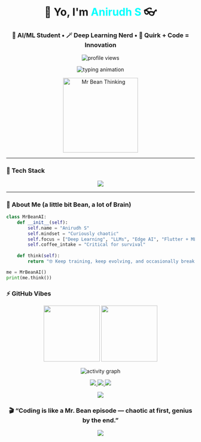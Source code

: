 <!-- 🤓⚡ Anirudh S — Mr. Bean Meets Neural Networks -->

<h1 align="center">🧠 Yo, I'm <span style="color:#00FFFF;">Anirudh S</span> 👓</h1>
<h3 align="center">🤖 AI/ML Student • 🪄 Deep Learning Nerd • 🧩 Quirk + Code = Innovation</h3>

<p align="center">
  <img src="https://komarev.com/ghpvc/?username=SudoAnirudh&label=views&color=00FFFF&style=flat-square" alt="profile views" />
</p>

<p align="center">
  <img src="https://readme-typing-svg.demolab.com?font=Fira+Code&size=20&duration=2500&pause=800&color=00FFFF&center=true&vCenter=true&width=600&lines=AI+Engineer+in+Progress;Turning+Coffee+into+Code;Mr.+Bean+of+Machine+Learning;Building+Edge+AI+Apps;LLMs,+CV,+and+a+bit+of+Chaos" alt="typing animation" />
</p>

<p align="center">
  <img src="https://media.giphy.com/media/3o6Zt481isNVuQI1l6/giphy.gif" width="200" alt="Mr Bean Thinking"/>
</p>

---

### 🧩 Tech Stack
<p align="center">
  <img src="https://skillicons.dev/icons?i=python,tensorflow,pytorch,flutter,dart,opencv,react,nodejs,express,mongodb,mysql,git,linux,docker" />
</p>

---

### 🧠 About Me (a little bit Bean, a lot of Brain)
```python
class MrBeanAI:
    def __init__(self):
        self.name = "Anirudh S"
        self.mindset = "Curiously chaotic"
        self.focus = ["Deep Learning", "LLMs", "Edge AI", "Flutter + ML"]
        self.coffee_intake = "Critical for survival"
    
    def think(self):
        return "🤓 Keep training, keep evolving, and occasionally break production (for science)."

me = MrBeanAI()
print(me.think())
```
### ⚡ GitHub Vibes
<p align="center"> <img src="https://streak-stats.demolab.com?user=SudoAnirudh&theme=tokyonight&hide_border=true" height="150"/> <img src="https://github-readme-stats-sigma-five.vercel.app/api?username=SudoAnirudh&show_icons=true&theme=tokyonight&hide_border=true&count_private=true" height="150"/> </p> <p align="center"> <img src="https://github-readme-activity-graph.vercel.app/graph?username=SudoAnirudh&theme=tokyo-night&hide_border=true&area=true" alt="activity graph"/> </p>

<p align="center"> <a href="https://www.linkedin.com/in/sudoanirudh"> <img src="https://img.shields.io/badge/LinkedIn-00FFFF?style=for-the-badge&logo=linkedin&logoColor=black" /> </a> <a href="https://www.instagram.com/___anirudh.s"> <img src="https://img.shields.io/badge/Instagram-ff00ff?style=for-the-badge&logo=instagram&logoColor=white" /> </a> <a href="mailto:anirudhsudo@gmail.com"> <img src="https://img.shields.io/badge/Gmail-blueviolet?style=for-the-badge&logo=gmail&logoColor=white" /> </a> </p> <p align="center"> <a href="https://buymeacoffee.com/anirud"> <img src="https://img.shields.io/badge/☕-Buy%20Me%20a%20Coffee-00FFFF?style=for-the-badge&logo=buymeacoffee&logoColor=black" /> </a> </p>

<h3 align="center">🎬 “Coding is like a Mr. Bean episode — chaotic at first, genius by the end.”</h3> <p align="center"> <img src="https://capsule-render.vercel.app/api?type=waving&color=00FFFF&height=120&section=footer"/> </p> 
